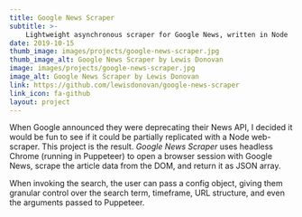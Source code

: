 ```yaml
---
title: Google News Scraper
subtitle: >-
    Lightweight asynchronous scraper for Google News, written in Node
date: 2019-10-15
thumb_image: images/projects/google-news-scraper.jpg
thumb_image_alt: Google News Scraper by Lewis Donovan
image: images/projects/google-news-scraper.jpg
image_alt: Google News Scraper by Lewis Donovan
link: https://github.com/lewisdonovan/google-news-scraper
link_icon: fa-github
layout: project
---
```


When Google announced they were deprecating their News API, I decided it would be fun to see if it could be partially replicated with a Node web-scraper. This project is the result. *Google News Scraper* uses headless Chrome (running in Puppeteer) to open a browser session with Google News, scrape the article data from the DOM, and return it as JSON array.

When invoking the search, the user can pass a config object, giving them granular control over the search term, timeframe, URL structure, and even the arguments passed to Puppeteer.